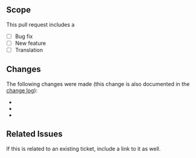 ## Scope
This pull request includes a

- [ ] Bug fix
- [ ] New feature
- [ ] Translation

## Changes
The following changes were made (this change is also documented in the [change log](https://github.com/kartik-v/yii2-money/blob/master/CHANGE.md)):

-
-
-

## Related Issues
If this is related to an existing ticket, include a link to it as well.